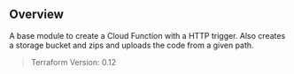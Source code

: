## Overview

A base module to create a Cloud Function with a HTTP trigger. Also creates a storage bucket and zips and uploads the code from a given path.

> Terraform Version: 0.12